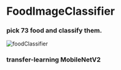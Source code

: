 # FoodImageClassifier

### pick 73 food and classify them.

![foodClassifier](https://user-images.githubusercontent.com/45115557/116417520-4d372900-a876-11eb-9c8c-3f99766bc432.png)


### transfer-learning MobileNetV2

